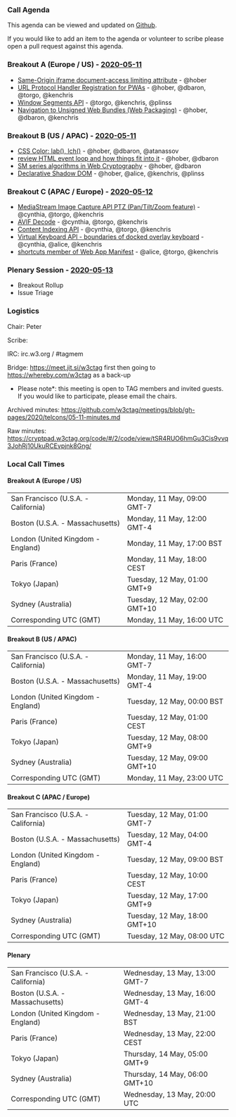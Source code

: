 ### Call Agenda

This agenda can be viewed and updated on [Github](https://github.com/w3ctag/meetings/blob/gh-pages/2020/telcons/05-11-agenda.md).

If you would like to add an item to the agenda or volunteer to scribe please open a pull request against this agenda.

### Breakout A (Europe / US) - [2020-05-11](https://www.timeanddate.com/worldclock/converter.html?iso=20200511T160000&p1=224&p2=43&p3=136&p4=195&p5=248&p6=240)

* [Same-Origin iframe document-access limiting attribute](https://github.com/w3ctag/design-reviews/issues/397) - @hober
* [URL Protocol Handler Registration for PWAs](https://github.com/w3ctag/design-reviews/issues/482) - @hober, @dbaron, @torgo, @kenchris
* [Window Segments API](https://github.com/w3ctag/design-reviews/issues/492) - @torgo, @kenchris, @plinss
* [Navigation to Unsigned Web Bundles (Web Packaging)](https://github.com/w3ctag/design-reviews/issues/509) - @hober, @dbaron, @kenchris

### Breakout B (US / APAC) - [2020-05-11](https://www.timeanddate.com/worldclock/converter.html?iso=20200511T230000&p1=224&p2=43&p3=136&p4=195&p5=248&p6=240)

* [CSS Color: lab(), lch()](https://github.com/w3ctag/design-reviews/issues/488) - @hober, @dbaron, @atanassov
* [review HTML event loop and how things fit into it](https://github.com/w3ctag/design-reviews/issues/489) - @hober, @dbaron
* [SM series algorithms in Web Cryptography](https://github.com/w3ctag/design-reviews/issues/491) - @hober, @dbaron
* [Declarative Shadow DOM](https://github.com/w3ctag/design-reviews/issues/494) - @hober, @alice, @kenchris, @plinss

### Breakout C (APAC / Europe) - [2020-05-12](https://www.timeanddate.com/worldclock/converter.html?iso=20200512T080000&p1=224&p2=43&p3=136&p4=195&p5=248&p6=240)

* [MediaStream Image Capture API PTZ (Pan/Tilt/Zoom feature)](https://github.com/w3ctag/design-reviews/issues/358) - @cynthia, @torgo, @kenchris
* [AVIF Decode](https://github.com/w3ctag/design-reviews/issues/495) - @cynthia, @torgo, @kenchris
* [Content Indexing API](https://github.com/w3ctag/design-reviews/issues/496) - @cynthia, @torgo, @kenchris
* [Virtual Keyboard API - boundaries of docked overlay keyboard](https://github.com/w3ctag/design-reviews/issues/507) - @cynthia, @alice, @kenchris
* [shortcuts member of Web App Manifest](https://github.com/w3ctag/design-reviews/issues/510) - @alice, @torgo, @kenchris

### Plenary Session - [2020-05-13](https://www.timeanddate.com/worldclock/converter.html?iso=20200513T200000&p1=224&p2=43&p3=136&p4=195&p5=248&p6=240)

* Breakout Rollup
* Issue Triage

### Logistics

Chair: Peter

Scribe:

IRC: irc.w3.org / #tagmem

Bridge: https://meet.jit.si/w3ctag first then going to https://whereby.com/w3ctag as a back-up

* Please note*: this meeting is open to TAG members and invited guests. If you would like to participate, please email the chairs.

Archived minutes: https://github.com/w3ctag/meetings/blob/gh-pages/2020/telcons/05-11-minutes.md

Raw minutes: https://cryptpad.w3ctag.org/code/#/2/code/view/tSR4RUO6hmGu3Cis9vvq3JohRj10UkuRCEvpjnk8Gng/


### Local Call Times

#### Breakout A (Europe / US)

<table>
<tr><td> San Francisco (U.S.A. - California) <td> Monday, 11 May, 09:00 GMT-7</td></tr>
<tr><td> Boston (U.S.A. - Massachusetts) <td> Monday, 11 May, 12:00 GMT-4</td></tr>
<tr><td> London (United Kingdom - England) <td> Monday, 11 May, 17:00 BST</td></tr>
<tr><td> Paris (France) <td> Monday, 11 May, 18:00 CEST</td></tr>
<tr><td> Tokyo (Japan) <td> Tuesday, 12 May, 01:00 GMT+9</td></tr>
<tr><td> Sydney (Australia) <td> Tuesday, 12 May, 02:00 GMT+10</td></tr>
<tr><td> Corresponding UTC (GMT) <td> Monday, 11 May, 16:00 UTC</td></tr>
</table>

#### Breakout B (US / APAC)

<table>
<tr><td> San Francisco (U.S.A. - California) <td> Monday, 11 May, 16:00 GMT-7</td></tr>
<tr><td> Boston (U.S.A. - Massachusetts) <td> Monday, 11 May, 19:00 GMT-4</td></tr>
<tr><td> London (United Kingdom - England) <td> Tuesday, 12 May, 00:00 BST</td></tr>
<tr><td> Paris (France) <td> Tuesday, 12 May, 01:00 CEST</td></tr>
<tr><td> Tokyo (Japan) <td> Tuesday, 12 May, 08:00 GMT+9</td></tr>
<tr><td> Sydney (Australia) <td> Tuesday, 12 May, 09:00 GMT+10</td></tr>
<tr><td> Corresponding UTC (GMT) <td> Monday, 11 May, 23:00 UTC</td></tr>
</table>

#### Breakout C (APAC / Europe)

<table>
<tr><td> San Francisco (U.S.A. - California) <td> Tuesday, 12 May, 01:00 GMT-7</td></tr>
<tr><td> Boston (U.S.A. - Massachusetts) <td> Tuesday, 12 May, 04:00 GMT-4</td></tr>
<tr><td> London (United Kingdom - England) <td> Tuesday, 12 May, 09:00 BST</td></tr>
<tr><td> Paris (France) <td> Tuesday, 12 May, 10:00 CEST</td></tr>
<tr><td> Tokyo (Japan) <td> Tuesday, 12 May, 17:00 GMT+9</td></tr>
<tr><td> Sydney (Australia) <td> Tuesday, 12 May, 18:00 GMT+10</td></tr>
<tr><td> Corresponding UTC (GMT) <td> Tuesday, 12 May, 08:00 UTC</td></tr>
</table>

#### Plenary

<table>
<tr><td> San Francisco (U.S.A. - California) <td> Wednesday, 13 May, 13:00 GMT-7</td></tr>
<tr><td> Boston (U.S.A. - Massachusetts) <td> Wednesday, 13 May, 16:00 GMT-4</td></tr>
<tr><td> London (United Kingdom - England) <td> Wednesday, 13 May, 21:00 BST</td></tr>
<tr><td> Paris (France) <td> Wednesday, 13 May, 22:00 CEST</td></tr>
<tr><td> Tokyo (Japan) <td> Thursday, 14 May, 05:00 GMT+9</td></tr>
<tr><td> Sydney (Australia) <td> Thursday, 14 May, 06:00 GMT+10</td></tr>
<tr><td> Corresponding UTC (GMT) <td> Wednesday, 13 May, 20:00 UTC</td></tr>
</table>
